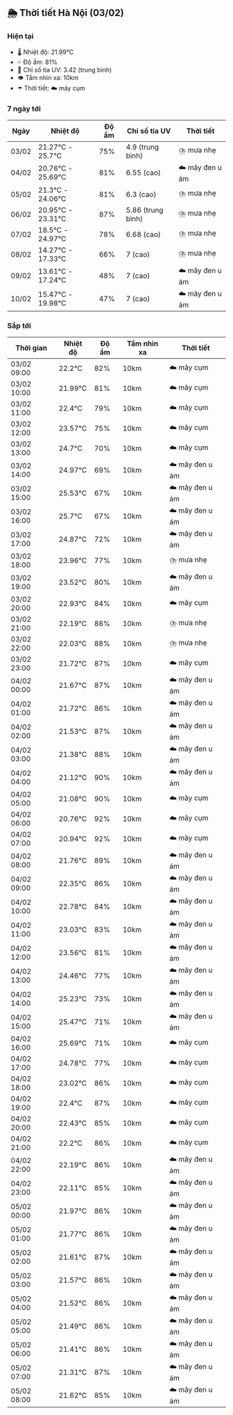 ## 🌦️ Thời tiết Hà Nội (03/02)

### Hiện tại

- 🌡️ Nhiệt độ: 21.99℃
- 💦 Độ ẩm: 81%
- 🌟 Chỉ số tia UV: 3.42 (trung bình)
- 👁️ Tầm nhìn xa: 10km
- ☂️ Thời tiết: ☁️ mây cụm

### 7 ngày tới

| Ngày | Nhiệt độ | Độ ẩm | Chỉ số tia UV | Thời tiết |
| --- | --- | --- | --- | --- |
| 03/02 | 21.27℃ - 25.7℃ | 75% | 4.9 (trung bình) | ⛈️ mưa nhẹ |
| 04/02 | 20.76℃ - 25.69℃ | 81% | 6.55 (cao) | ☁️ mây đen u ám |
| 05/02 | 21.3℃ - 24.06℃ | 81% | 6.3 (cao) | ⛈️ mưa nhẹ |
| 06/02 | 20.95℃ - 23.31℃ | 87% | 5.86 (trung bình) | ⛈️ mưa nhẹ |
| 07/02 | 18.5℃ - 24.97℃ | 78% | 6.68 (cao) | ⛈️ mưa nhẹ |
| 08/02 | 14.27℃ - 17.33℃ | 66% | 7 (cao) | ⛈️ mưa nhẹ |
| 09/02 | 13.61℃ - 17.24℃ | 48% | 7 (cao) | ☁️ mây đen u ám |
| 10/02 | 15.47℃ - 19.98℃ | 47% | 7 (cao) | ☁️ mây đen u ám |

### Sắp tới

| Thời gian | Nhiệt độ | Độ ẩm | Tầm nhìn xa | Thời tiết |
| --- | --- | --- | --- | --- |
| 03/02 09:00 | 22.2℃ | 82% | 10km | ☁️ mây cụm |
| 03/02 10:00 | 21.99℃ | 81% | 10km | ☁️ mây cụm |
| 03/02 11:00 | 22.4℃ | 79% | 10km | ☁️ mây cụm |
| 03/02 12:00 | 23.57℃ | 75% | 10km | ☁️ mây cụm |
| 03/02 13:00 | 24.7℃ | 70% | 10km | ☁️ mây cụm |
| 03/02 14:00 | 24.97℃ | 69% | 10km | ☁️ mây đen u ám |
| 03/02 15:00 | 25.53℃ | 67% | 10km | ☁️ mây đen u ám |
| 03/02 16:00 | 25.7℃ | 67% | 10km | ☁️ mây đen u ám |
| 03/02 17:00 | 24.87℃ | 72% | 10km | ☁️ mây đen u ám |
| 03/02 18:00 | 23.96℃ | 77% | 10km | ⛈️ mưa nhẹ |
| 03/02 19:00 | 23.52℃ | 80% | 10km | ☁️ mây đen u ám |
| 03/02 20:00 | 22.93℃ | 84% | 10km | ☁️ mây cụm |
| 03/02 21:00 | 22.19℃ | 88% | 10km | ⛈️ mưa nhẹ |
| 03/02 22:00 | 22.03℃ | 88% | 10km | ⛈️ mưa nhẹ |
| 03/02 23:00 | 21.72℃ | 87% | 10km | ☁️ mây cụm |
| 04/02 00:00 | 21.67℃ | 87% | 10km | ☁️ mây đen u ám |
| 04/02 01:00 | 21.72℃ | 86% | 10km | ☁️ mây đen u ám |
| 04/02 02:00 | 21.53℃ | 87% | 10km | ☁️ mây đen u ám |
| 04/02 03:00 | 21.38℃ | 88% | 10km | ☁️ mây đen u ám |
| 04/02 04:00 | 21.12℃ | 90% | 10km | ☁️ mây đen u ám |
| 04/02 05:00 | 21.08℃ | 90% | 10km | ☁️ mây cụm |
| 04/02 06:00 | 20.76℃ | 92% | 10km | ☁️ mây cụm |
| 04/02 07:00 | 20.94℃ | 92% | 10km | ☁️ mây cụm |
| 04/02 08:00 | 21.76℃ | 89% | 10km | ☁️ mây đen u ám |
| 04/02 09:00 | 22.35℃ | 86% | 10km | ☁️ mây đen u ám |
| 04/02 10:00 | 22.78℃ | 84% | 10km | ☁️ mây đen u ám |
| 04/02 11:00 | 23.03℃ | 83% | 10km | ☁️ mây đen u ám |
| 04/02 12:00 | 23.56℃ | 81% | 10km | ☁️ mây đen u ám |
| 04/02 13:00 | 24.46℃ | 77% | 10km | ☁️ mây đen u ám |
| 04/02 14:00 | 25.23℃ | 73% | 10km | ☁️ mây đen u ám |
| 04/02 15:00 | 25.47℃ | 71% | 10km | ☁️ mây đen u ám |
| 04/02 16:00 | 25.69℃ | 71% | 10km | ☁️ mây cụm |
| 04/02 17:00 | 24.78℃ | 77% | 10km | ☁️ mây cụm |
| 04/02 18:00 | 23.02℃ | 86% | 10km | ☁️ mây cụm |
| 04/02 19:00 | 22.4℃ | 87% | 10km | ☁️ mây cụm |
| 04/02 20:00 | 22.43℃ | 85% | 10km | ☁️ mây cụm |
| 04/02 21:00 | 22.2℃ | 86% | 10km | ☁️ mây cụm |
| 04/02 22:00 | 22.19℃ | 86% | 10km | ☁️ mây đen u ám |
| 04/02 23:00 | 22.11℃ | 85% | 10km | ☁️ mây đen u ám |
| 05/02 00:00 | 21.97℃ | 86% | 10km | ☁️ mây đen u ám |
| 05/02 01:00 | 21.77℃ | 86% | 10km | ☁️ mây đen u ám |
| 05/02 02:00 | 21.61℃ | 87% | 10km | ☁️ mây đen u ám |
| 05/02 03:00 | 21.57℃ | 86% | 10km | ☁️ mây đen u ám |
| 05/02 04:00 | 21.52℃ | 86% | 10km | ☁️ mây đen u ám |
| 05/02 05:00 | 21.49℃ | 86% | 10km | ☁️ mây đen u ám |
| 05/02 06:00 | 21.41℃ | 86% | 10km | ☁️ mây đen u ám |
| 05/02 07:00 | 21.31℃ | 87% | 10km | ☁️ mây đen u ám |
| 05/02 08:00 | 21.62℃ | 85% | 10km | ☁️ mây đen u ám |
